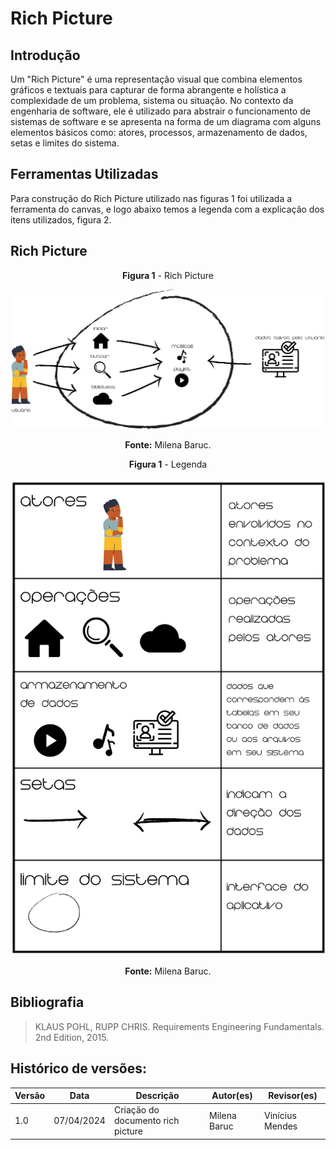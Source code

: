 # Rich Picture

## Introdução

Um "Rich Picture" é uma representação visual que combina elementos gráficos e textuais para capturar de forma abrangente e holística a complexidade de um problema, sistema ou situação. No contexto da engenharia de software, ele é utilizado para abstrair o funcionamento de sistemas de software e se apresenta na forma de um diagrama com alguns elementos básicos como: atores, processos, armazenamento de dados, setas e limites do sistema.

## Ferramentas Utilizadas

Para construção do Rich Picture utilizado nas figuras 1 foi utilizada a ferramenta do canvas, e logo abaixo temos a legenda com a explicação dos itens utilizados, figura 2.

## Rich Picture

<center>

**Figura 1** - Rich Picture

![Rich Picture](/docs/Base/images/RichPicture.png)

**Fonte:** Milena Baruc.

</center>

<center>

**Figura 1** - Legenda

![Legenda](/docs/Base/images/RichPictureLEG.png)

**Fonte:** Milena Baruc.

</center>

## Bibliografia 

> KLAUS POHL, RUPP CHRIS. Requirements Engineering Fundamentals. 2nd Edition, 2015.

## Histórico de versões:

| Versão | Data       | Descrição                         | Autor(es)       | Revisor(es) |
| ------ | ---------- | --------------------------------- | --------------- | ----------- |
| 1.0    | 07/04/2024 | Criação do documento rich picture | Milena Baruc    |  Vinícius Mendes|
